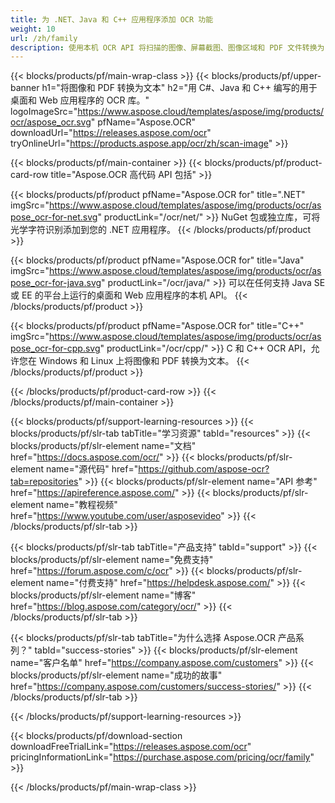 ```yaml
---
title: 为 .NET、Java 和 C++ 应用程序添加 OCR 功能
weight: 10
url: /zh/family
description: 使用本机 OCR API 将扫描的图像、屏幕截图、图像区域和 PDF 文件转换为 .NET、Java 和 C++ 应用程序中的文本。
---
```


{{< blocks/products/pf/main-wrap-class >}}
{{< blocks/products/pf/upper-banner h1="将图像和 PDF 转换为文本" h2="用 C#、Java 和 C++ 编写的用于桌面和 Web 应用程序的 OCR 库。" logoImageSrc="https://www.aspose.cloud/templates/aspose/img/products/ocr/aspose_ocr.svg" pfName="Aspose.OCR" downloadUrl="https://releases.aspose.com/ocr" tryOnlineUrl="https://products.aspose.app/ocr/zh/scan-image" >}}

{{< blocks/products/pf/main-container >}}
{{< blocks/products/pf/product-card-row title="Aspose.OCR 高代码 API 包括" >}}

{{< blocks/products/pf/product pfName="Aspose.OCR for" title=".NET" imgSrc="https://www.aspose.cloud/templates/aspose/img/products/ocr/aspose_ocr-for-net.svg" productLink="/ocr/net/" >}}
NuGet 包或独立库，可将光学字符识别添加到您的 .NET 应用程序。
{{< /blocks/products/pf/product >}}

{{< blocks/products/pf/product pfName="Aspose.OCR for" title="Java" imgSrc="https://www.aspose.cloud/templates/aspose/img/products/ocr/aspose_ocr-for-java.svg" productLink="/ocr/java/" >}}
可以在任何支持 Java SE 或 EE 的平台上运行的桌面和 Web 应用程序的本机 API。
{{< /blocks/products/pf/product >}}

{{< blocks/products/pf/product pfName="Aspose.OCR for" title="C++" imgSrc="https://www.aspose.cloud/templates/aspose/img/products/ocr/aspose_ocr-for-cpp.svg" productLink="/ocr/cpp/" >}}
C 和 C++ OCR API，允许您在 Windows 和 Linux 上将图像和 PDF 转换为文本。
{{< /blocks/products/pf/product >}}

{{< /blocks/products/pf/product-card-row >}}
{{< /blocks/products/pf/main-container >}}

{{< blocks/products/pf/support-learning-resources >}}
{{< blocks/products/pf/slr-tab tabTitle="学习资源" tabId="resources" >}}
{{< blocks/products/pf/slr-element name="文档" href="https://docs.aspose.com/ocr/" >}}
{{< blocks/products/pf/slr-element name="源代码" href="https://github.com/aspose-ocr?tab=repositories" >}}
{{< blocks/products/pf/slr-element name="API 参考" href="https://apireference.aspose.com/" >}}
{{< blocks/products/pf/slr-element name="教程视频" href="https://www.youtube.com/user/asposevideo" >}}
{{< /blocks/products/pf/slr-tab >}}

{{< blocks/products/pf/slr-tab tabTitle="产品支持" tabId="support" >}}
{{< blocks/products/pf/slr-element name="免费支持" href="https://forum.aspose.com/c/ocr" >}}
{{< blocks/products/pf/slr-element name="付费支持" href="https://helpdesk.aspose.com/" >}}
{{< blocks/products/pf/slr-element name="博客" href="https://blog.aspose.com/category/ocr/" >}}
{{< /blocks/products/pf/slr-tab >}}

{{< blocks/products/pf/slr-tab tabTitle="为什么选择 Aspose.OCR 产品系列？" tabId="success-stories" >}}
{{< blocks/products/pf/slr-element name="客户名单" href="https://company.aspose.com/customers" >}}
{{< blocks/products/pf/slr-element name="成功的故事" href="https://company.aspose.com/customers/success-stories/" >}}
{{< /blocks/products/pf/slr-tab >}}

{{< /blocks/products/pf/support-learning-resources >}}

{{< blocks/products/pf/download-section downloadFreeTrialLink="https://releases.aspose.com/ocr" pricingInformationLink="https://purchase.aspose.com/pricing/ocr/family" >}}

{{< /blocks/products/pf/main-wrap-class >}}